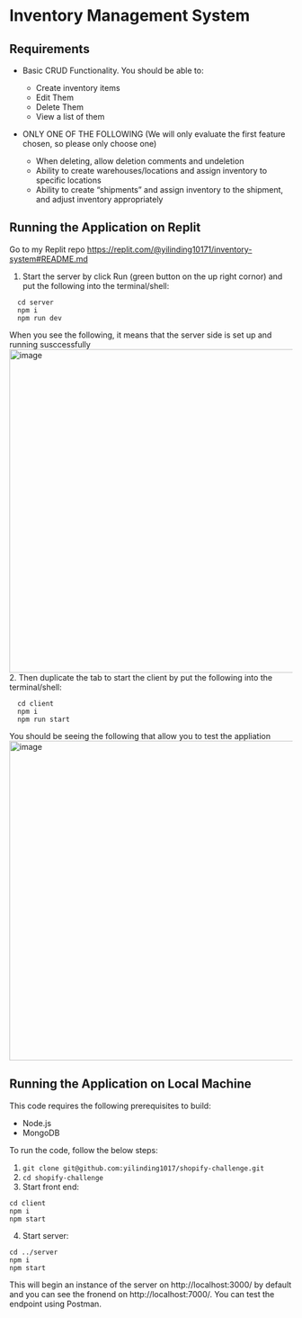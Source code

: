 # Inventory Management System
## Requirements
- Basic CRUD Functionality. You should be able to:

  - Create inventory items
  - Edit Them
  - Delete Them
  - View a list of them

- ONLY ONE OF THE FOLLOWING (We will only evaluate the first feature chosen, so please only choose one)
  - When deleting, allow deletion comments and undeletion
  - Ability to create warehouses/locations and assign inventory to specific locations
  - Ability to create “shipments” and assign inventory to the shipment, and adjust inventory appropriately

## Running the Application on Replit
Go to my Replit repo https://replit.com/@yilinding10171/inventory-system#README.md
1. Start the server by click Run (green button on the up right cornor) and put the following into the terminal/shell:
```
  cd server
  npm i
  npm run dev
```
When you see the following, it means that the server side is set up and running susccessfully
<img width="575" alt="image" src="https://user-images.githubusercontent.com/55115710/169143746-6261dfa4-076e-4628-804a-767917dbd325.png">
2. Then duplicate the tab to start the client by put the following into the terminal/shell:
```
  cd client
  npm i
  npm run start
```
You should be seeing the following that allow you to test the appliation
<img width="568" alt="image" src="https://user-images.githubusercontent.com/55115710/169144244-766d661b-f0a1-493e-883c-732ec6c9174f.png">




## Running the Application on Local Machine
This code requires the following prerequisites to build:
- Node.js
- MongoDB

To run the code, follow the below steps:
1. `git clone git@github.com:yilinding1017/shopify-challenge.git`
2. `cd shopify-challenge`
3. Start front end: 
  ```
  cd client
  npm i
  npm start
  ```
4. Start server:
  ```
  cd ../server
  npm i
  npm start
  ```
This will begin an instance of the server on http://localhost:3000/ by default and you can see the fronend on http://localhost:7000/. You can test the endpoint using Postman.

